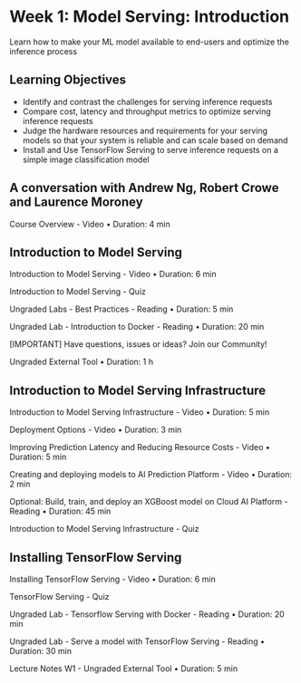# Week 1: Model Serving: Introduction

Learn how to make your ML model available to end-users and optimize the inference process

## Learning Objectives

* Identify and contrast the challenges for serving inference requests
* Compare cost, latency and throughput metrics to optimize serving inference requests
* Judge the hardware resources and requirements for your serving models so that your system is reliable and can scale based on demand
* Install and Use TensorFlow Serving to serve inference requests on a simple image classification model

## A conversation with Andrew Ng, Robert Crowe and Laurence Moroney 

Course Overview - Video • Duration: 4 min

## Introduction to Model Serving

Introduction to Model Serving - Video • Duration: 6 min

Introduction to Model Serving - Quiz

Ungraded Labs - Best Practices - Reading • Duration: 5 min

Ungraded Lab - Introduction to Docker - Reading • Duration: 20 min

[IMPORTANT] Have questions, issues or ideas? Join our Community!

Ungraded External Tool • Duration: 1 h

## Introduction to Model Serving Infrastructure

Introduction to Model Serving Infrastructure - Video • Duration: 5 min

Deployment Options - Video • Duration: 3 min

Improving Prediction Latency and Reducing Resource Costs - Video • Duration: 5 min

Creating and deploying models to AI Prediction Platform - Video • Duration: 2 min

Optional: Build, train, and deploy an XGBoost model on Cloud AI Platform - Reading • Duration: 45 min

Introduction to Model Serving Infrastructure - Quiz

## Installing TensorFlow Serving

Installing TensorFlow Serving - Video • Duration: 6 min

TensorFlow Serving - Quiz

Ungraded Lab - Tensorflow Serving with Docker - Reading • Duration: 20 min

Ungraded Lab - Serve a model with TensorFlow Serving - Reading • Duration: 30 min

Lecture Notes W1 - Ungraded External Tool • Duration: 5 min